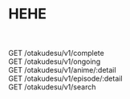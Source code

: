 # HEHE

<br><br>
GET /otakudesu/v1/complete <br>
GET /otakudesu/v1/ongoing <br>
GET /otakudesu/v1/anime/:detail <br>
GET /otakudesu/v1/episode/:detail <br>
GET /otakudesu/v1/search <br>
